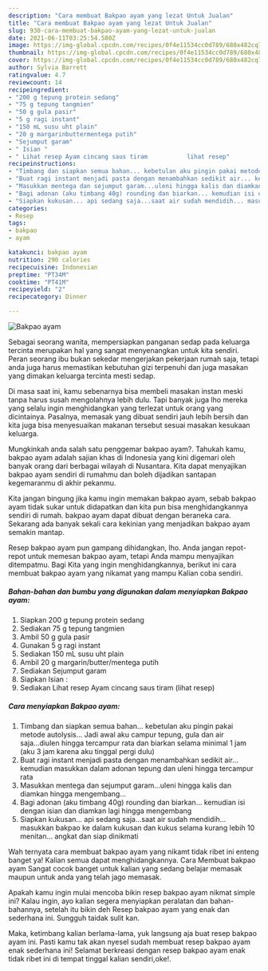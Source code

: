 ```yaml
---
description: "Cara membuat Bakpao ayam yang lezat Untuk Jualan"
title: "Cara membuat Bakpao ayam yang lezat Untuk Jualan"
slug: 930-cara-membuat-bakpao-ayam-yang-lezat-untuk-jualan
date: 2021-06-11T03:25:54.580Z
image: https://img-global.cpcdn.com/recipes/0f4e11534cc0d789/680x482cq70/bakpao-ayam-foto-resep-utama.jpg
thumbnail: https://img-global.cpcdn.com/recipes/0f4e11534cc0d789/680x482cq70/bakpao-ayam-foto-resep-utama.jpg
cover: https://img-global.cpcdn.com/recipes/0f4e11534cc0d789/680x482cq70/bakpao-ayam-foto-resep-utama.jpg
author: Sylvia Barrett
ratingvalue: 4.7
reviewcount: 14
recipeingredient:
- "200 g tepung protein sedang"
- "75 g tepung tangmien"
- "50 g gula pasir"
- "5 g ragi instant"
- "150 mL susu uht plain"
- "20 g margarinbuttermentega putih"
- "Sejumput garam"
- " Isian "
- " Lihat resep Ayam cincang saus tiram           lihat resep"
recipeinstructions:
- "Timbang dan siapkan semua bahan... kebetulan aku pingin pakai metode autolysis... Jadi awal aku campur tepung, gula dan air saja...diulen hingga tercampur rata dan biarkan selama minimal 1 jam (aku 3 jam karena aku tinggal pergi dulu)"
- "Buat ragi instant menjadi pasta dengan menambahkan sedikit air... kemudian masukkan dalam adonan tepung dan uleni hingga tercampur rata"
- "Masukkan mentega dan sejumput garam...uleni hingga kalis dan diamkan hingga mengembang..."
- "Bagi adonan (aku timbang 40g) rounding dan biarkan... kemudian isi dengan isian dan diamkan lagi hingga mengembang"
- "Siapkan kukusan... api sedang saja...saat air sudah mendidih... masukkan bakpao ke dalam kukusan dan kukus selama kurang lebih 10 menitan... angkat dan siap dinikmati"
categories:
- Resep
tags:
- bakpao
- ayam

katakunci: bakpao ayam 
nutrition: 290 calories
recipecuisine: Indonesian
preptime: "PT34M"
cooktime: "PT41M"
recipeyield: "2"
recipecategory: Dinner

---
```



![Bakpao ayam](https://img-global.cpcdn.com/recipes/0f4e11534cc0d789/680x482cq70/bakpao-ayam-foto-resep-utama.jpg)

Sebagai seorang wanita, mempersiapkan panganan sedap pada keluarga tercinta merupakan hal yang sangat menyenangkan untuk kita sendiri. Peran seorang ibu bukan sekedar mengerjakan pekerjaan rumah saja, tetapi anda juga harus memastikan kebutuhan gizi terpenuhi dan juga masakan yang dimakan keluarga tercinta mesti sedap.

Di masa  saat ini, kamu sebenarnya bisa membeli masakan instan meski tanpa harus susah mengolahnya lebih dulu. Tapi banyak juga lho mereka yang selalu ingin menghidangkan yang terlezat untuk orang yang dicintainya. Pasalnya, memasak yang dibuat sendiri jauh lebih bersih dan kita juga bisa menyesuaikan makanan tersebut sesuai masakan kesukaan keluarga. 



Mungkinkah anda salah satu penggemar bakpao ayam?. Tahukah kamu, bakpao ayam adalah sajian khas di Indonesia yang kini digemari oleh banyak orang dari berbagai wilayah di Nusantara. Kita dapat menyajikan bakpao ayam sendiri di rumahmu dan boleh dijadikan santapan kegemaranmu di akhir pekanmu.

Kita jangan bingung jika kamu ingin memakan bakpao ayam, sebab bakpao ayam tidak sukar untuk didapatkan dan kita pun bisa menghidangkannya sendiri di rumah. bakpao ayam dapat dibuat dengan beraneka cara. Sekarang ada banyak sekali cara kekinian yang menjadikan bakpao ayam semakin mantap.

Resep bakpao ayam pun gampang dihidangkan, lho. Anda jangan repot-repot untuk memesan bakpao ayam, tetapi Anda mampu menyajikan ditempatmu. Bagi Kita yang ingin menghidangkannya, berikut ini cara membuat bakpao ayam yang nikamat yang mampu Kalian coba sendiri.

<!--inarticleads1-->

##### Bahan-bahan dan bumbu yang digunakan dalam menyiapkan Bakpao ayam:

1. Siapkan 200 g tepung protein sedang
1. Sediakan 75 g tepung tangmien
1. Ambil 50 g gula pasir
1. Gunakan 5 g ragi instant
1. Sediakan 150 mL susu uht plain
1. Ambil 20 g margarin/butter/mentega putih
1. Sediakan Sejumput garam
1. Siapkan  Isian :
1. Sediakan  Lihat resep Ayam cincang saus tiram           (lihat resep)




<!--inarticleads2-->

##### Cara menyiapkan Bakpao ayam:

1. Timbang dan siapkan semua bahan... kebetulan aku pingin pakai metode autolysis... Jadi awal aku campur tepung, gula dan air saja...diulen hingga tercampur rata dan biarkan selama minimal 1 jam (aku 3 jam karena aku tinggal pergi dulu)
1. Buat ragi instant menjadi pasta dengan menambahkan sedikit air... kemudian masukkan dalam adonan tepung dan uleni hingga tercampur rata
1. Masukkan mentega dan sejumput garam...uleni hingga kalis dan diamkan hingga mengembang...
1. Bagi adonan (aku timbang 40g) rounding dan biarkan... kemudian isi dengan isian dan diamkan lagi hingga mengembang
1. Siapkan kukusan... api sedang saja...saat air sudah mendidih... masukkan bakpao ke dalam kukusan dan kukus selama kurang lebih 10 menitan... angkat dan siap dinikmati




Wah ternyata cara membuat bakpao ayam yang nikamt tidak ribet ini enteng banget ya! Kalian semua dapat menghidangkannya. Cara Membuat bakpao ayam Sangat cocok banget untuk kalian yang sedang belajar memasak maupun untuk anda yang telah jago memasak.

Apakah kamu ingin mulai mencoba bikin resep bakpao ayam nikmat simple ini? Kalau ingin, ayo kalian segera menyiapkan peralatan dan bahan-bahannya, setelah itu bikin deh Resep bakpao ayam yang enak dan sederhana ini. Sungguh taidak sulit kan. 

Maka, ketimbang kalian berlama-lama, yuk langsung aja buat resep bakpao ayam ini. Pasti kamu tak akan nyesel sudah membuat resep bakpao ayam enak sederhana ini! Selamat berkreasi dengan resep bakpao ayam enak tidak ribet ini di tempat tinggal kalian sendiri,oke!.

